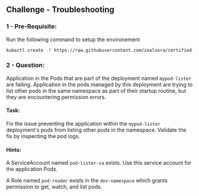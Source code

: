 ## Challenge - Troubleshooting

### 1 - Pre-Requisite:

Run the following command to setup the environement

```sh
kubectl create -f https://raw.githubusercontent.com/zealvora/certified-kubernetes-application-developer/refs/heads/master/practice-tests/sa.yaml
```
### 2 - Question:

Application in the Pods that are part of the deployment named `mypod-lister` are failing. Application in the pods managed by this deployment are trying to list other pods in the same namespace as part of their startup routine, but they are encountering permission errors.


#### Task:

Fix the  issue preventing the application within the `mypod-lister` deployment's pods from listing other pods in the namespace. Validate the fix by inspecting the pod logs.


#### Hints:

A ServiceAccount named `pod-lister-sa` exists. Use this service account for the application Pods.

A Role named `pod-reader` exists in the `dev-namespace` which grants permission to get, watch, and list pods.
